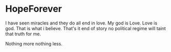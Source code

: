 # HopeForever

I have seen miracles and they do all end in love. My god is Love. Love is god. That is what i believe. That's it end of story no political regime will taint that truth for me. 

Nothing more nothing less.
